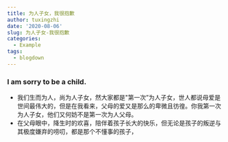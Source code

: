 ```yaml
---
title: 为人子女，我很抱歉
author: tuxingzhi
date: '2020-08-06'
slug: 为人子女-我很抱歉
categories:
  - Example
tags:
  - blogdown
---
```

### I am sorry to be a child.
+ 我们生而为人，尚为人子女，然大家都是"第一次”为人子女，世人都说母爱是世间最伟大的，但是在我看来，父母的爱又是那么的卑微且彷徨。你我第一次为人子女，他们又何妨不是第一次为人父母。
+ 在父母眼中，降生时的欢喜，陪伴着孩子长大的快乐，但无论是孩子的叛逆与其极度嫌弃的唠叨，都是那个不懂事的孩子，
